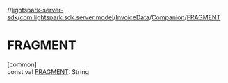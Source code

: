 //[lightspark-server-sdk](../../../../index.md)/[com.lightspark.sdk.server.model](../../index.md)/[InvoiceData](../index.md)/[Companion](index.md)/[FRAGMENT](-f-r-a-g-m-e-n-t.md)

# FRAGMENT

[common]\
const val [FRAGMENT](-f-r-a-g-m-e-n-t.md): String
